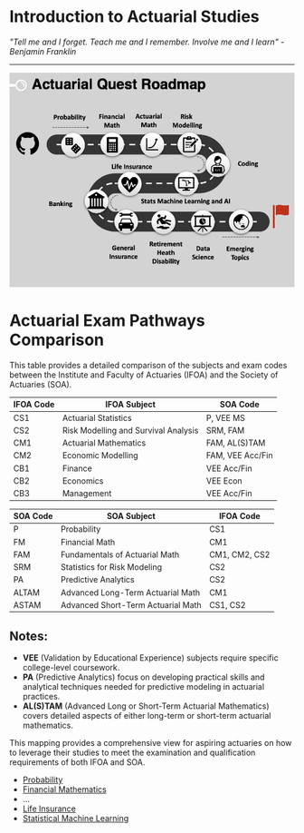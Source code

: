 


# Introduction to Actuarial Studies 

_"Tell me and I forget. Teach me and I remember. Involve me and I learn" - Benjamin Franklin_


---
![Quest Guide](quest.jpg)


# Actuarial Exam Pathways Comparison

This table provides a detailed comparison of the subjects and exam codes between the Institute and Faculty of Actuaries (IFOA) and the Society of Actuaries (SOA).

| IFOA Code | IFOA Subject                             | SOA Code         |
|-----------|------------------------------------------|------------------|
| CS1       | Actuarial Statistics                     | P, VEE MS        |
| CS2       | Risk Modelling and Survival Analysis     | SRM, FAM         |
| CM1       | Actuarial Mathematics                    | FAM, AL(S)TAM    |
| CM2       | Economic Modelling                       | FAM, VEE Acc/Fin |
| CB1       | Finance                                  | VEE Acc/Fin      |
| CB2       | Economics                                | VEE Econ         |
| CB3       | Management                               | VEE Acc/Fin      |
                                                                      

| SOA Code | SOA Subject                                 | IFOA Code         |
|----------|---------------------------------------------|-------------------|
| P        | Probability                                 | CS1               |
| FM       | Financial Math                              | CM1               |
| FAM      | Fundamentals of Actuarial Math              | CM1, CM2, CS2     |
| SRM      | Statistics for Risk Modeling                | CS2               |
| PA       | Predictive Analytics                        | CS2               |
| ALTAM    | Advanced Long-Term Actuarial Math           | CM1               |
| ASTAM    | Advanced Short-Term Actuarial Math          | CS1, CS2          |



## Notes:
- **VEE** (Validation by Educational Experience) subjects require specific college-level coursework.
- **PA** (Predictive Analytics) focus on developing practical skills and analytical techniques needed for predictive modeling in actuarial practices.
- **AL(S)TAM** (Advanced Long or Short-Term Actuarial Mathematics) covers detailed aspects of either long-term or short-term actuarial mathematics.


This mapping provides a comprehensive view for aspiring actuaries on how to leverage their studies to meet the examination and qualification requirements of both IFOA and SOA.
* [Probability](probability.md)
* [Financial Mathematics](financial_math.md)
* ...
* [Life Insurance](life.md)
* [Statistical Machine Learning](statsml.md)
